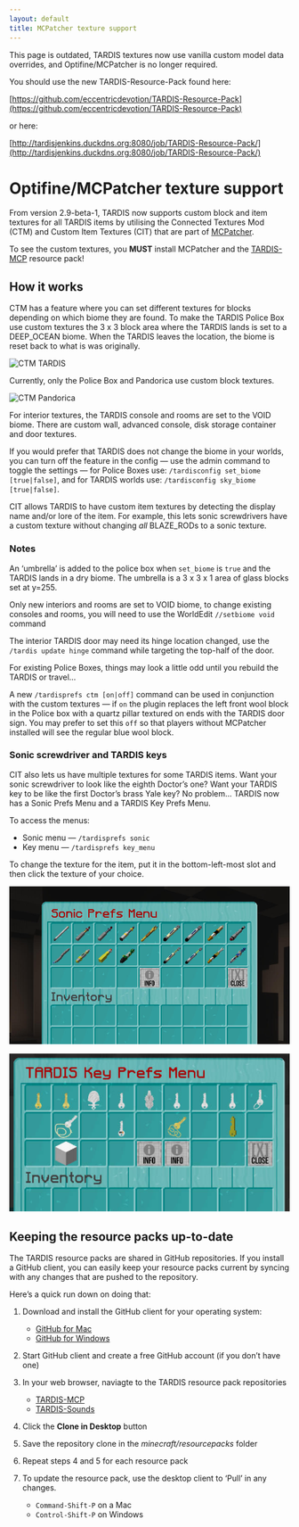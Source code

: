 ```yaml
---
layout: default
title: MCPatcher texture support
---
```


This page is outdated, TARDIS textures now use vanilla custom model data overrides, and Optifine/MCPatcher is no longer
required.

You should use the new TARDIS-Resource-Pack found here:

[https://github.com/eccentricdevotion/TARDIS-Resource-Pack](https://github.com/eccentricdevotion/TARDIS-Resource-Pack)

or here:

[http://tardisjenkins.duckdns.org:8080/job/TARDIS-Resource-Pack/](http://tardisjenkins.duckdns.org:8080/job/TARDIS-Resource-Pack/)

# Optifine/MCPatcher texture support

From version 2.9-beta-1, TARDIS now supports custom block and item textures for all TARDIS items by utilising the
Connected Textures Mod (CTM) and Custom Item Textures (CIT) that are part
of [MCPatcher](http://www.minecraftforum.net/topic/1496369-).

To see the custom textures, you **MUST** install MCPatcher and
the [TARDIS-MCP](https://github.com/eccentricdevotion/TARDIS-MCP) resource pack!

## How it works

CTM has a feature where you can set different textures for blocks depending on which biome they are found. To make the
TARDIS Police Box use custom textures the 3 x 3 block area where the TARDIS lands is set to a DEEP\_OCEAN biome. When
the TARDIS leaves the location, the biome is reset back to what is was originally.

![CTM TARDIS](images/docs/doors_opening_right_way.jpg)

Currently, only the Police Box and Pandorica use custom block textures.

![CTM Pandorica](images/docs/pandorica.jpg)

For interior textures, the TARDIS console and rooms are set to the VOID biome. There are custom wall, advanced console,
disk storage container and door textures.

If you would prefer that TARDIS does not change the biome in your worlds, you can turn off the feature in the config —
use the admin command to toggle the settings — for Police Boxes use: `/tardisconfig set_biome [true|false]`, and for
TARDIS worlds use: `/tardisconfig sky_biome [true|false]`.

CIT allows TARDIS to have custom item textures by detecting the display name and/or lore of the item. For example, this
lets sonic screwdrivers have a custom texture without changing _all_ BLAZE\_RODs to a sonic texture.

### Notes

An ‘umbrella’ is added to the police box when `set_biome` is `true` and the TARDIS lands in a dry biome. The umbrella is
a 3 x 3 x 1 area of glass blocks set at y=255.

Only new interiors and rooms are set to VOID biome, to change existing consoles and rooms, you will need to use the
WorldEdit `//setbiome void` command

The interior TARDIS door may need its hinge location changed, use the `/tardis update hinge` command while targeting the
top-half of the door.

For existing Police Boxes, things may look a little odd until you rebuild the TARDIS or travel...

A new `/tardisprefs ctm [on|off]` command can be used in conjunction with the custom textures — if `on` the plugin
replaces the left front wool block in the Police box with a quartz pillar textured on ends with the TARDIS door sign.
You may prefer to set this `off` so that players without MCPatcher installed will see the regular blue wool block.

### Sonic screwdriver and TARDIS keys

CIT also lets us have multiple textures for some TARDIS items. Want your sonic screwdriver to look like the eighth
Doctor’s one? Want your TARDIS key to be like the first Doctor’s brass Yale key? No problem... TARDIS now has a Sonic
Prefs Menu and a TARDIS Key Prefs Menu.

To access the menus:

- Sonic menu — `/tardisprefs sonic`
- Key menu — `/tardisprefs key_menu`

To change the texture for the item, put it in the bottom-left-most slot and then click the texture of your choice.

![Sonic menu](images/docs/sonic_prefs_menu.jpg)

![Key menu](images/docs/key_prefs_menu.jpg)

## Keeping the resource packs up-to-date

The TARDIS resource packs are shared in GitHub repositories. If you install a GitHub client, you can easily keep your
resource packs current by syncing with any changes that are pushed to the repository.

Here’s a quick run down on doing that:

1. Download and install the GitHub client for your operating system:

   - [GitHub for Mac](https://mac.github.com/)
   - [GitHub for Windows](https://windows.github.com/)

2. Start GitHub client and create a free GitHub account (if you don’t have one)
3. In your web browser, naviagte to the TARDIS resource pack repositories

   - [TARDIS-MCP](https://github.com/eccentricdevotion/TARDIS-MCP)
   - [TARDIS-Sounds](https://github.com/eccentricdevotion/TARDIS-SoundResourcePack)

4. Click the **Clone in Desktop** button
5. Save the repository clone in the _minecraft/resourcepacks_ folder
6. Repeat steps 4 and 5 for each resource pack
7. To update the resource pack, use the desktop client to ‘Pull’ in any changes.

   - `Command-Shift-P` on a Mac
   - `Control-Shift-P` on Windows
